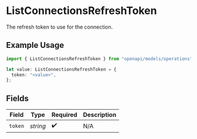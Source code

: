# ListConnectionsRefreshToken

The refresh token to use for the connection.

## Example Usage

```typescript
import { ListConnectionsRefreshToken } from "openapi/models/operations";

let value: ListConnectionsRefreshToken = {
  token: "<value>",
};
```

## Fields

| Field              | Type               | Required           | Description        |
| ------------------ | ------------------ | ------------------ | ------------------ |
| `token`            | *string*           | :heavy_check_mark: | N/A                |